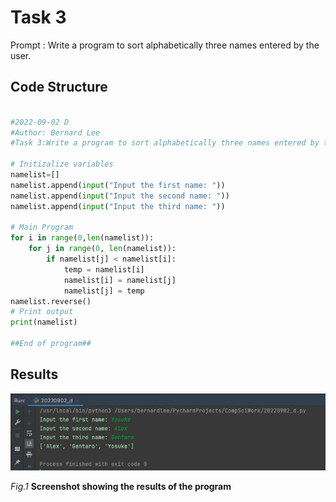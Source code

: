 # Task 3
Prompt : Write a program to sort alphabetically three names entered by the user.

## Code Structure
```.py

#2022-09-02 D
#Author: Bernard Lee
#Task 3:Write a program to sort alphabetically three names entered by the user

# Initizalize variables
namelist=[]
namelist.append(input("Input the first name: "))
namelist.append(input("Input the second name: "))
namelist.append(input("Input the third name: "))

# Main Program
for i in range(0,len(namelist)):
    for j in range(0, len(namelist)):
        if namelist[j] < namelist[i]:
            temp = namelist[i]
            namelist[i] = namelist[j]
            namelist[j] = temp
namelist.reverse()
# Print output
print(namelist)

##End of program##

```

## Results
![](Task3_Evidence.jpg)

*Fig.1* **Screenshot showing the results of the program**
